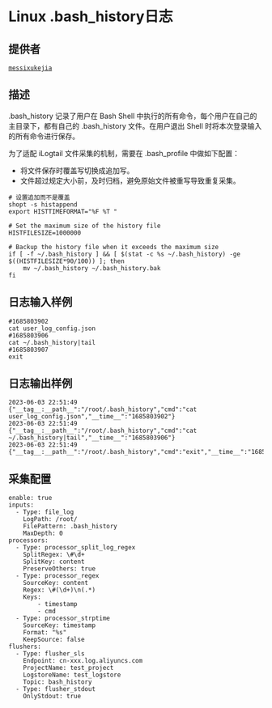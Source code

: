 # Linux .bash_history日志

## 提供者
[`messixukejia`](https://github.com/messixukejia)

## 描述
.bash_history 记录了用户在 Bash Shell 中执行的所有命令，每个用户在自己的主目录下，都有自己的 .bash_history 文件。在用户退出 Shell 时将本次登录输入的所有命令进行保存。

为了适配 iLogtail 文件采集的机制，需要在 .bash_profile 中做如下配置：
* 将文件保存时覆盖写切换成追加写。
* 文件超过规定大小前，及时归档，避免原始文件被重写导致重复采集。

```
# 设置追加而不是覆盖
shopt -s histappend  
export HISTTIMEFORMAT="%F %T "

# Set the maximum size of the history file
HISTFILESIZE=1000000

# Backup the history file when it exceeds the maximum size
if [ -f ~/.bash_history ] && [ $(stat -c %s ~/.bash_history) -ge $((HISTFILESIZE*90/100)) ]; then
    mv ~/.bash_history ~/.bash_history.bak
fi
```

## 日志输入样例
```
#1685803902
cat user_log_config.json
#1685803906
cat ~/.bash_history|tail
#1685803907
exit
```

## 日志输出样例
```
2023-06-03 22:51:49 {"__tag__:__path__":"/root/.bash_history","cmd":"cat user_log_config.json","__time__":"1685803902"}
2023-06-03 22:51:49 {"__tag__:__path__":"/root/.bash_history","cmd":"cat ~/.bash_history|tail","__time__":"1685803906"}
2023-06-03 22:51:49 {"__tag__:__path__":"/root/.bash_history","cmd":"exit","__time__":"1685803907"}
```

## 采集配置
```
enable: true
inputs:
  - Type: file_log
    LogPath: /root/
    FilePattern: .bash_history
    MaxDepth: 0
processors:
  - Type: processor_split_log_regex
    SplitRegex: \#\d+
    SplitKey: content
    PreserveOthers: true
  - Type: processor_regex
    SourceKey: content
    Regex: \#(\d+)\n(.*)
    Keys:
        - timestamp
        - cmd
  - Type: processor_strptime
    SourceKey: timestamp
    Format: "%s"
    KeepSource: false
flushers:
  - Type: flusher_sls
    Endpoint: cn-xxx.log.aliyuncs.com
    ProjectName: test_project
    LogstoreName: test_logstore
    Topic: bash_history
  - Type: flusher_stdout
    OnlyStdout: true
```
